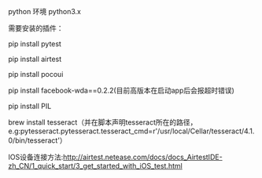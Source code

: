 python 环境 python3.x

需要安装的插件：

pip install pytest

pip install airtest 

pip install pocoui

pip install facebook-wda==0.2.2(目前高版本在启动app后会报超时错误)

pip install PIL

brew install tesseract（并在脚本声明tesseract所在的路径，e.g:pytesseract.pytesseract.tesseract_cmd=r'/usr/local/Cellar/tesseract/4.1.0/bin/tesseract'）

IOS设备连接方法:http://airtest.netease.com/docs/docs_AirtestIDE-zh_CN/1_quick_start/3_get_started_with_iOS_test.html

